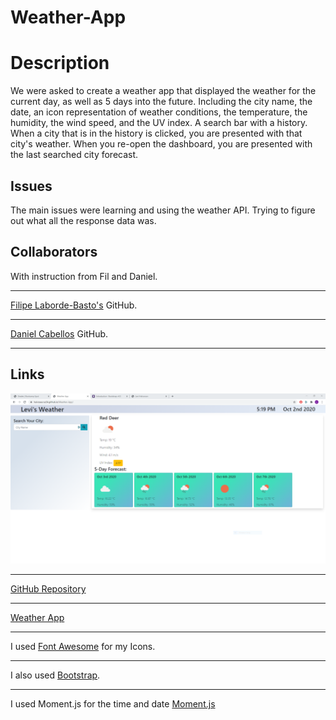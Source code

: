 # Weather-App

# Description

We were asked to create a weather app that displayed the weather for the current day, as well as 5 days into the future. Including the city name, the date, an icon representation of weather conditions, the temperature, the humidity, the wind speed, and the UV index. A search bar with a history. When a city that is in the history is clicked, you are presented with that city's weather. When you re-open the dashboard, you are presented with the last searched city forecast.

## Issues

The main issues were learning and using the weather API. Trying to figure out what all the response data was.

## Collaborators

With instruction from Fil and Daniel.

---

[Filipe Laborde-Basto's](https://github.com/c0dehot) GitHub.

---

[Daniel Cabellos](https://github.com/shibeknight) GitHub.

---

## Links

![Website Screenshot](./assets/images/screenshot.PNG)

---

[GitHub Repository](https://github.com/Halvosaurus34/Weather-App)

---

[Weather App](https://halvosaurus34.github.io/Weather-App/)

---

I used [Font Awesome](https://fontawesome.com/) for my Icons.

---

I also used [Bootstrap](https://getbootstrap.com/).

---

I used Moment.js for the time and date [Moment.js](https://momentjs.com/)
